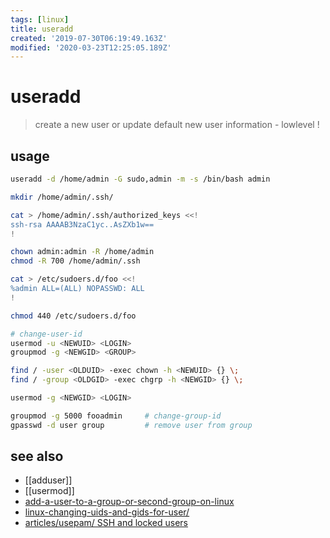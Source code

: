 ```yaml
---
tags: [linux]
title: useradd
created: '2019-07-30T06:19:49.163Z'
modified: '2020-03-23T12:25:05.189Z'
---
```


# useradd

> create a new user or update default new user information - lowlevel !

## usage

```sh
useradd -d /home/admin -G sudo,admin -m -s /bin/bash admin

mkdir /home/admin/.ssh/

cat > /home/admin/.ssh/authorized_keys <<!
ssh-rsa AAAAB3NzaC1yc..AsZXb1w==
!

chown admin:admin -R /home/admin
chmod -R 700 /home/admin/.ssh

cat > /etc/sudoers.d/foo <<!
%admin ALL=(ALL) NOPASSWD: ALL
!

chmod 440 /etc/sudoers.d/foo

# change-user-id
usermod -u <NEWUID> <LOGIN>
groupmod -g <NEWGID> <GROUP>

find / -user <OLDUID> -exec chown -h <NEWUID> {} \;
find / -group <OLDGID> -exec chgrp -h <NEWGID> {} \;

usermod -g <NEWGID> <LOGIN>

groupmod -g 5000 fooadmin     # change-group-id
gpasswd -d user group         # remove user from group
```

## see also

- [[adduser]]
- [[usermod]]
- [add-a-user-to-a-group-or-second-group-on-linux](http://www.howtogeek.com/50787/add-a-user-to-a-group-or-second-group-on-linux/)
- [linux-changing-uids-and-gids-for-user/](https://muffinresearch.co.uk/linux-changing-uids-and-gids-for-user/)
- [articles/usepam/ SSH and locked users](http://arlimus.github.io/articles/usepam/)
